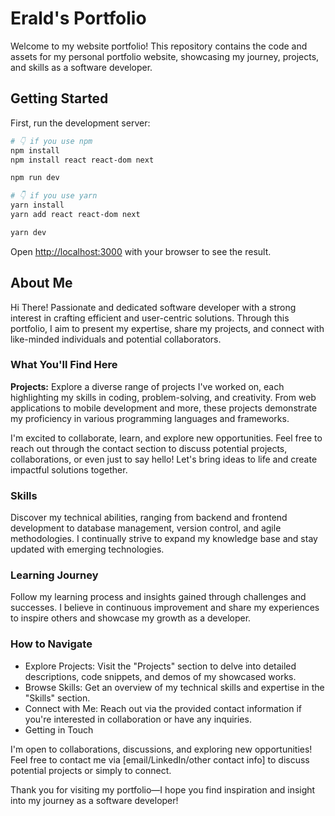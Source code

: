 # Erald's Portfolio

Welcome to my website portfolio! This repository contains the code and assets for my personal portfolio website, showcasing my journey, projects, and skills as a software developer.

## Getting Started

First, run the development server:

```bash
# 👇️ if you use npm
npm install
npm install react react-dom next

npm run dev

# 👇️ if you use yarn
yarn install
yarn add react react-dom next

yarn dev
```

Open [http://localhost:3000](http://localhost:3000) with your browser to see the result.

## About Me
Hi There! Passionate and dedicated software developer with a strong interest in crafting efficient and user-centric solutions. Through this portfolio, I aim to present my expertise, share my projects, and connect with like-minded individuals and potential collaborators.

###  What You'll Find Here

**Projects:** Explore a diverse range of projects I've worked on, each highlighting my skills in coding, problem-solving, and creativity. From web applications to mobile development and more, these projects demonstrate my proficiency in various programming languages and frameworks.

I'm excited to collaborate, learn, and explore new opportunities. Feel free to reach out through the contact section to discuss potential projects, collaborations, or even just to say hello! Let's bring ideas to life and create impactful solutions together.

### Skills
Discover my technical abilities, ranging from backend and frontend development to database management, version control, and agile methodologies. I continually strive to expand my knowledge base and stay updated with emerging technologies.

### Learning Journey
Follow my learning process and insights gained through challenges and successes. I believe in continuous improvement and share my experiences to inspire others and showcase my growth as a developer.

### How to Navigate
- Explore Projects: Visit the "Projects" section to delve into detailed descriptions, code snippets, and demos of my showcased works.
- Browse Skills: Get an overview of my technical skills and expertise in the "Skills" section.
- Connect with Me: Reach out via the provided contact information if you're interested in collaboration or have any inquiries.
- Getting in Touch
  
I'm open to collaborations, discussions, and exploring new opportunities! Feel free to contact me via [email/LinkedIn/other contact info] to discuss potential projects or simply to connect.

Thank you for visiting my portfolio—I hope you find inspiration and insight into my journey as a software developer!

